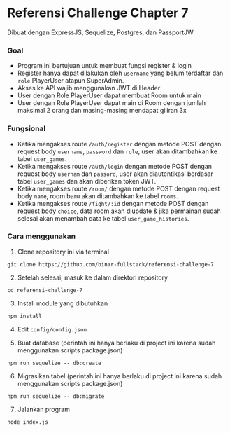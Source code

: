 # Referensi Challenge Chapter 7

Dibuat dengan ExpressJS, Sequelize, Postgres, dan PassportJW

### Goal

* Program ini bertujuan untuk membuat fungsi register & login
* Register hanya dapat dilakukan oleh `username` yang belum terdaftar dan `role` PlayerUser atapun SuperAdmin.
* Akses ke API wajib menggunakan JWT di Header
* User dengan Role PlayerUser dapat membuat Room untuk main
* User dengan Role PlayerUser dapat main di Room dengan jumlah maksimal 2 orang dan masing-masing mendapat giliran 3x

### Fungsional
* Ketika mengakses route `/auth/register` dengan metode POST dengan request body `username`, `password` dan `role`, user akan ditambahkan ke tabel `user_games`.
* Ketika mengakses route `/auth/login` dengan metode POST dengan request body `usernam` dan `passord`, user akan diautentikasi berdasar tabel `user_games` dan akan diberikan token JWT.
* Ketika mengakses route `/room/` dengan metode POST dengan request body `name`, room baru akan ditambahkan ke tabel `rooms`.
* Ketika mengakses route `/fight/:id` dengan metode POST dengan request body `choice`, data room akan diupdate & jika permainan sudah selesai akan menambah data ke tabel `user_game_histories`.

### Cara menggunakan

1. Clone repository ini via terminal

```
git clone https://github.com/binar-fullstack/referensi-challenge-7
```

2. Setelah selesai, masuk ke dalam direktori repository

```
cd referensi-challenge-7
```

3. Install module yang dibutuhkan

```
npm install
```

4. Edit `config/config.json`

5. Buat database (perintah ini hanya berlaku di project ini karena sudah menggunakan scripts package.json)

```
npm run sequelize -- db:create
```

6. Migrasikan tabel (perintah ini hanya berlaku di project ini karena sudah menggunakan scripts package.json)

```
npm run sequelize -- db:migrate
```

7. Jalankan program

```
node index.js
```